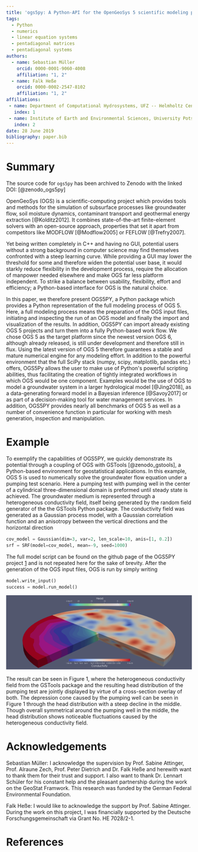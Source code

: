 ```yaml
---
title: 'ogs5py: A Python-API for the OpenGeoSys 5 scientific modeling package'
tags:
  - Python
  - numerics
  - linear equation systems
  - pentadiagonal matrices
  - pentadiagonal systems
authors:
  - name: Sebastian Müller
    orcid: 0000-0001-9060-4008
    affiliation: "1, 2"
  - name: Falk Heße
    orcid: 0000-0002-2547-8102
    affiliation: "1, 2"
affiliations:
 - name: Department of Computational Hydrosystems, UFZ -- Helmholtz Centre for Environmental Research, Leipzig, Germany
   index: 1
 - name: Institute of Earth and Environmental Sciences, University Potsdam, Potsdam, Germany
   index: 2
date: 28 June 2019
bibliography: paper.bib
---
```


# Summary

The source code for ``ogs5py`` has been archived to Zenodo with the linked DOI: [@zenodo_ogs5py]

OpenGeoSys (OGS) is a scientific-computing project which provides tools and methods for the simulation of subsurface processes like groundwater flow, soil moisture dynamics, contaminant transport and geothermal energy extraction [@Kolditz2012]. It combines state-of-the-art finite-element solvers with an open-source approach, properties that set it apart from competitors like MODFLOW [@Modflow2005] or FEFLOW [@Trefry2007].
 
Yet being written completely in C++ and having no GUI, potential users without a strong background in computer science may find themselves confronted with a steep learning curve. While providing a GUI may lower the threshold for some and therefore widen the potential user base, it would starkly reduce flexibility in the development process, require the allocation of manpower needed elsewhere and make OGS far less platform independent. To strike a balance between usability, flexibility, effort and efficiency; a Python-based interface for OGS is the natural choice.
 
In this paper, we therefore present OGS5PY, a Python package which provides a Python representation of the full modeling process of OGS 5. Here, a full modeling process means the preparation of the OGS input files, initiating and inspecting the run of an OGS model and finally the import and visualization of the results. In addition, OGS5PY can import already existing OGS 5 projects and turn them into a fully Python-based work flow. We chose OGS 5 as the target platform since the newest version OGS 6, although already released, is still under development and therefore still in flux. Using the latest version of OGS 5 therefore guarantees a stable and mature numerical engine for any modeling effort. In addition to the powerful environment that the full SciPy stack (numpy, scipy, matplotlib, pandas etc.) offers, OGS5Py allows the user to make use of Python's powerful scripting abilities, thus facilitating the creation of tightly integrated workflows in which OGS would be one component. Examples would be the use of OGS to model a groundwater system in a larger hydrological model [@Jing2018], as a data-generating forward model in a Bayesian inference [@Savoy2017] or as part of a decision-making tool for water management services. In addition, OGS5PY provides nearly all benchmarks of OGS 5 as well as a number of convenience function in particular for working with mesh generation, inspection and manipulation.

# Example

To exemplify the capabilities of OGS5PY, we quickly demonstrate its potential through a coupling of OGS with GSTools [@zenodo_gstools], a Python-based environment for geostatistical applications. In this example, OGS 5 is used to numerically solve the groundwater flow equation under a pumping test scenario. Here a pumping test with pumping well in the center of a cylindrical three-dimensional domain is preformed until steady state is achieved. The groundwater medium is represented through a heterogeneous conductivity field, itself being generated by the random field generator of the the GSTools Python package. The conductivity field was generated as a Gaussian process model, with a Gaussian correlation function and an anisotropy between the vertical directions and the horizontal direction

```python
cov_model = Gaussian(dim=3, var=2, len_scale=10, anis=[1, 0.2])
srf = SRF(model=cov_model, mean=-9, seed=1000)
```

The full model script can be found on the github page of the OGS5PY project [1] and is not repeated here for the sake of brevity. After the generation of the OGS input files, OGS is run by simply writing

```python
model.write_input()
success = model.run_model()
```

![Cross-section view of the results from the example script of the OGS5PY package. The image shows three-dimensional conductivity field jointly with the resulting head distribution of the pumping test.](plot.png)

The result can be seen in Figure 1, where the heterogeneous conductivity field from the GSTools package and the resulting head distribution of the pumping test are jointly displayed by virtue of a cross-section overlay of both. The depression cone caused by the pumping well can be seen in Figure 1 through the head distribution with a steep decline in the middle. Though overall symmetrical around the pumping well in the middle, the head distribution shows noticeable fluctuations caused by the heterogeneous conductivity field.

[1]: https://github.com/GeoStat-Framework/ogs5py/tree/master/examples/02_pump_test_het_3D.py

# Acknowledgements

Sebastian Müller:
I acknowledge the supervision by Prof. Sabine Attinger, Prof. Alraune Zech,
Prof. Peter Dietrich and Dr. Falk Heße and herewith want to thank them for
their trust and support.
I also want to thank Dr. Lennart Schüler for his constant help and the
pleasant partnership during the work on the GeoStat Framwork.
This research was funded by the German Federal Environmental Foundation.

Falk Heße:
I would like to acknowledge the support by Prof. Sabine Attinger. During the work on this project, I was financially supported by the Deutsche Forschungsgemeinschaft via Grant No. HE 7028/2-1.

# References
